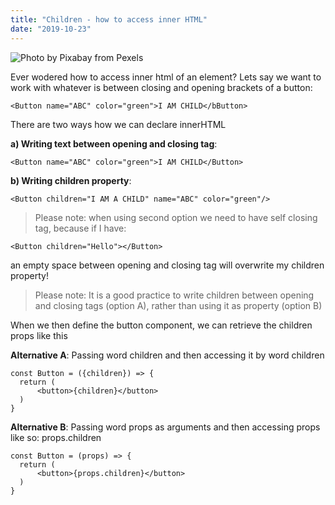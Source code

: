 ```yaml
---
title: "Children - how to access inner HTML"
date: "2019-10-23"
---
```


![](https://i.imgur.com/YsPOiRH.jpg "Photo by Pixabay from Pexels")

Ever wodered how to access inner html of an element? Lets say we want to work with whatever is between closing and opening brackets of a button:
```
<Button name="ABC" color="green">I AM CHILD</bButton>
```

There are two ways how we can declare innerHTML

**a) Writing text between opening and closing tag**:

```
<Button name="ABC" color="green">I AM CHILD</Button>
``` 

**b) Writing children property**:


``` 
<Button children="I AM A CHILD" name="ABC" color="green"/>
```

> Please note: when using second option we need to have self closing tag, because if I have:
```
<Button children="Hello"></Button>
``` 

an empty space between opening and closing tag will overwrite my children property!

>Please note: It is a good practice to write children between opening and closing tags (option A), rather than using it as property (option B)

When we then define the button component, we can retrieve the children props like this

**Alternative A**: Passing word children and then accessing it by word children

```
const Button = ({children}) => {
  return (
      <button>{children}</button>
  )
}

```
**Alternative B**: Passing word props as arguments and then accessing props like so: props.children
``` 
const Button = (props) => {
  return (
      <button>{props.children}</button>
  )
}
```

